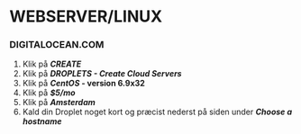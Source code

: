 # WEBSERVER/LINUX
 



### **DIGITALOCEAN.COM**
1. Klik på **_CREATE_**
2. Klik på **_DROPLETS - Create Cloud Servers_**
3. Klik på **_CentOS_ - version 6.9x32**
4. Klik på **_$5/mo_**
5. Klik på **_Amsterdam_**
6. Kald din Droplet noget kort og præcist nederst på siden under **_Choose a hostname_**
